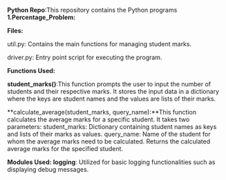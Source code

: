 **Python Repo**:This repository contains the Python programs
**1.Percentage_Problem:**

**Files:**

util.py: Contains the main functions for managing student marks.

driver.py: Entry point script for executing the program.

**Functions Used:**

**student_marks()**:This function prompts the user to input the number of students and their respective marks.
It stores the input data in a dictionary where the keys are student names and the values are lists of their marks.

**calculate_average(student_marks, query_name):**This function calculates the average marks for a specific student.
It takes two parameters:
student_marks: Dictionary containing student names as keys and lists of their marks as values.
query_name: Name of the student for whom the average marks need to be calculated.
Returns the calculated average marks for the specified student.

**Modules Used:**
**logging**: Utilized for basic logging functionalities such as displaying debug messages.

